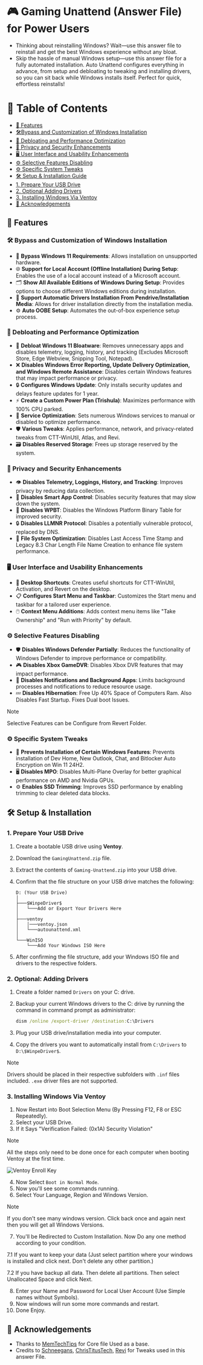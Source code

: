 # 🎮 Gaming Unattend (Answer File) for Power Users
- Thinking about reinstalling Windows? Wait—use this answer file to reinstall and get the best Windows experience without any bloat.
- Skip the hassle of manual Windows setup—use this answer file for a fully automated installation. Auto Unattend configures everything in advance, from setup and debloating to tweaking and installing drivers, so you can sit back while Windows installs itself. Perfect for quick, effortless reinstalls!

# 📑 Table of Contents
- [🚀 Features](#-features)
- [🛠️Bypass and Customization of Windows Installation](#%EF%B8%8F-bypass-and-customization-of-windows-installation)
- [💨 Debloating and Performance Optimization](#-debloating-and-performance-optimization)
- [🔐 Privacy and Security Enhancements](#-privacy-and-security-enhancements)
- [🖥️ User Interface and Usability Enhancements](#%EF%B8%8F-user-interface-and-usability-enhancements)
- [⚙️ Selective Features Disabling](#%EF%B8%8F-selective-features-disabling)
- [⚙️ Specific System Tweaks](#%EF%B8%8F-specific-system-tweaks)
- [🛠️ Setup & Installation Guide](#%EF%B8%8F-setup--installation)
- [1. Prepare Your USB Drive](#1-prepare-your-usb-drive)
- [2. Optional Adding Drivers](#2-optional-adding-drivers)
- [3. Installing Windows Via Ventoy](#3-installing-windows-via-ventoy)
- [💖 Acknowledgements](#-acknowledgements)

## 🚀 Features

### 🛠️ Bypass and Customization of Windows Installation
- 🚧 **Bypass Windows 11 Requirements**: Allows installation on unsupported hardware.
- 🌐 **Support for Local Account (Offline Installation) During Setup**: Enables the use of a local account instead of a Microsoft account.
- 🗂️ **Show All Available Editions of Windows During Setup**: Provides options to choose different Windows editions during installation.
- 💾 **Support Automatic Drivers Installation From Pendrive/Installation Media**: Allows for driver installation directly from the installation media.
- ⚙️ **Auto OOBE Setup**: Automates the out-of-box experience setup process.

### 💨 Debloating and Performance Optimization
- 🧹 **Debloat Windows 11 Bloatware**: Removes unnecessary apps and disables telemetry, logging, history, and tracking (Excludes Microsoft Store, Edge Webview, Snipping Tool, Notepad).
- ❌ **Disables Windows Error Reporting, Update Delivery Optimization, and Windows Remote Assistance**: Disables certain Windows features that may impact performance or privacy.
- 🔒 **Configures Windows Update**: Only installs security updates and delays feature updates for 1 year.
- ⚡ **Create a Custom Power Plan (Trishula)**: Maximizes performance with 100% CPU parked.
- 🚀 **Service Optimization**: Sets numerous Windows services to manual or disabled to optimize performance.
- 🛡️ **Various Tweaks**: Applies performance, network, and privacy-related tweaks from CTT-WinUtil, Atlas, and Revi.
- 🗃️ **Disables Reserved Storage**: Frees up storage reserved by the system.

### 🔐 Privacy and Security Enhancements
- 👁️ **Disables Telemetry, Loggings, History, and Tracking**: Improves privacy by reducing data collection.
- 🚫 **Disables Smart App Control**: Disables security features that may slow down the system.
- 🛑 **Disables WPBT**: Disables the Windows Platform Binary Table for improved security.
- 🔒 **Disables LLMNR Protocol**: Disables a potentially vulnerable protocol, replaced by DNS.
- 💾 **File System Optimization**: Disables Last Access Time Stamp and Legacy 8.3 Char Length File Name Creation to enhance file system performance.

### 🖥️ User Interface and Usability Enhancements
- 🔗 **Desktop Shortcuts**: Creates useful shortcuts for CTT-WinUtil, Activation, and Revert on the desktop.
- 📋 **Configures Start Menu and Taskbar**: Customizes the Start menu and taskbar for a tailored user experience.
- 🖱️ **Context Menu Additions**: Adds context menu items like "Take Ownership" and "Run with Priority" by default.

### ⚙️ Selective Features Disabling 
- 🛡️ **Disables Windows Defender Partially**: Reduces the functionality of Windows Defender to improve performance or compatibility.
- 🎮 **Disables Xbox GameDVR**: Disables Xbox DVR features that may impact performance.
- 📵 **Disables Notifications and Background Apps**: Limits background processes and notifications to reduce resource usage.
- 💤 **Disables Hibernation**: Free Up 40% Space of Computers Ram. Also Disables Fast Startup. Fixes Dual boot Issues.

> [!NOTE]
> Selective Features can be Configure from Revert Folder.

### ⚙️ Specific System Tweaks
- 🚫 **Prevents Installation of Certain Windows Features**: Prevents installation of Dev Home, New Outlook, Chat, and Bitlocker Auto Encryption on Win 11 24H2.
- 🖥️ **Disables MPO**: Disables Multi-Plane Overlay for better graphical performance on AMD and Nvidia GPUs.
- ⚙️ **Enables SSD Trimming**: Improves SSD performance by enabling trimming to clear deleted data blocks.

## 🛠️ Setup & Installation

### 1. Prepare Your USB Drive
1. Create a bootable USB drive using **Ventoy**.
2. Download the `GamingUnattend.zip` file.
3. Extract the contents of `Gaming-Unattend.zip` into your USB drive.
4. Confirm that the file structure on your USB drive matches the following:

    ```plaintext
    D: (Your USB Drive)
    │
    ├───$WinpeDriver$
    │   └───Add or Export Your Drivers Here
    │
    ├───ventoy
    │   │───ventoy.json
    │   └───autounattend.xml
    │
    └───WinISO
        └───Add Your Windows ISO Here
    ```

5. After confirming the file structure, add your Windows ISO file and drivers to the respective folders.

### 2. Optional: Adding Drivers
1. Create a folder named `Drivers` on your C: drive.
2. Backup your current Windows drivers to the C: drive by running the command in command prompt as administrator:

    ```cmd
    dism /online /export-driver /destination:C:\Drivers
    ```

3. Plug your USB drive/installation media into your computer.
4. Copy the drivers you want to automatically install from `C:\Drivers` to `D:\$WinpeDriver$`.

> [!NOTE]
> Drivers should be placed in their respective subfolders with `.inf` files included. `.exe` driver files are not supported.

### 3. Installing Windows Via Ventoy
1. Now Restart into Boot Selection Menu (By Pressing F12, F8 or ESC Repeatedly).
2. Select your USB Drive.
3. If it Says "Verification Failed: (0x1A) Security Violation"

> [!NOTE] 
> All the steps only need to be done once for each computer when booting Ventoy at the first time.

![Ventoy Enroll Key](https://www.ventoy.net/static/img/secure_key.gif)

4. Now Select `Boot in Normal Mode`.
5. Now you'll see some commands running.
6. Select Your Language, Region and Windows Version.

> [!NOTE]
> If you don't see many windows version. Click back once and again next then you will get all Windows Versions.

7. You'll be Redirected to Custom Installation. Now Do any one method according to your condition.

7.1 If you want to keep your data (Just select partition where your windows is installed and click next. Don't delete any other partition.)

7.2 If you have backup all data. Then delete all partitions. Then select Unallocated Space and click Next.

8. Enter your Name and Password for Local User Account (Use Simple names without Symbols).
9. Now windows will run some more commands and restart.
10. Done Enjoy.

## 💖 Acknowledgements
 - Thanks to [MemTechTips](https://github.com/memstechtips/UnattendedWinstall) for Core file Used as a base.
 - Credits to [Schneegans](https://schneegans.de/windows/unattend-generator/), [ChrisTitusTech](https://github.com/ChrisTitusTech/winutil), [Revi](https://revi.cc) for Tweaks used in this answer File.

